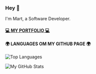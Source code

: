 ### Hey 👋 
I'm Mart, a Software Developer.

#### [💻 MY PORTFOLIO 💻](https://martvanweeghel.nl/)

#### 🌍 LANGUAGES OM MY GITHUB PAGE 🌍
![Top Languages](https://github-readme-stats.vercel.app/api/top-langs/?username=MartvW&theme=dark)

![My GitHub Stats](https://github-readme-stats.vercel.app/api?username=MartvW&theme=dark&show_icons=true)


